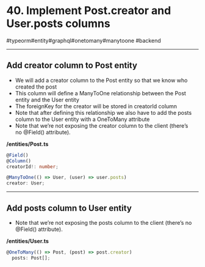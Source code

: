 # 40\. Implement Post.creator and User.posts columns

#typeorm#entity#graphql#onetomany#manytoone #backend

* * *

## Add creator column to Post entity

  

- We will add a creator column to the Post entity so that we know who created the post
- This column will define a ManyToOne relationship between the Post entity and the User entity 
- The foreignKey for the creator will be stored in creatorId column
- Note that after defining this relationship we also have to add the posts column to the User entity with a OneToMany attribute
- Note that we’re not exposing the creator column to the client (there’s no @Field() attribute). 

**/entities/Post.ts**

```typescript
@Field()
@Column()
creatorId!: number;

@ManyToOne(() => User, (user) => user.posts)
creator: User;
```

  

* * *

## Add posts column to User entity

  

- Note that we’re not exposing the posts column to the client (there’s no @Field() attribute). 

**/entities/User.ts**

```typescript
@OneToMany(() => Post, (post) => post.creator)
  posts: Post[];
```
